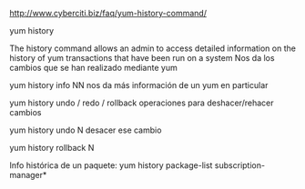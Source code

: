 http://www.cyberciti.biz/faq/yum-history-command/

yum history

The history command allows an admin to access detailed information on the history of yum transactions that have been run on a system
Nos da los cambios que se han realizado mediante yum


yum history info NN
nos da más información de un yum en particular

yum history undo / redo / rollback
operaciones para deshacer/rehacer cambios

yum history undo N
  desacer ese cambio

yum history rollback N

Info histórica de un paquete:
yum history package-list subscription-manager\*
